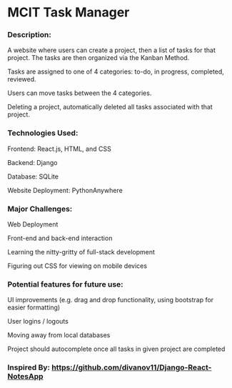 
# MCIT Task Manager
</div>

### Description:

A website where users can create a project, then a list of tasks for that project. The tasks are then organized via the Kanban Method.

Tasks are assigned to one of 4 categories: to-do, in progress, completed, reviewed.

Users can move tasks between the 4 categories.

Deleting a project, automatically deleted all tasks associated with that project.

### Technologies Used:

Frontend: React.js, HTML, and CSS

Backend: Django

Database: SQLite

Website Deployment: PythonAnywhere

### Major Challenges:

Web Deployment

Front-end and back-end interaction

Learning the nitty-gritty of full-stack development

Figuring out CSS for viewing on mobile devices


### Potential features for future use:

UI improvements (e.g. drag and drop functionality, using bootstrap for easier formatting)

User logins / logouts

Moving away from local databases

Project should autocomplete once all tasks in given project are completed

### Inspired By: https://github.com/divanov11/Django-React-NotesApp
